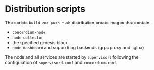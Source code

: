 # Distribution scripts

The scripts `build-and-push-*.sh` distribution create images that contain
- `concordium-node`
- `node-collector`
- the specified genesis block.
- `node-dashboard` and supporiting backends (grpc proxy and nginx)

The node and all services are started by `supervisord` following the
configuration of `supervisord.conf` and `concordium.conf`.
